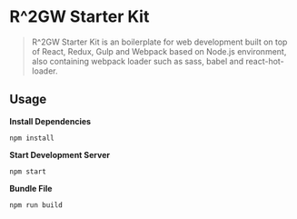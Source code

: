 # R^2GW Starter Kit

> R^2GW Starter Kit is an boilerplate for web development built on top of React, Redux, Gulp and Webpack based on Node.js environment, also containing webpack loader such as sass, babel and react-hot-loader.


## Usage

**Install Dependencies**

```
npm install
```

**Start Development Server**

```
npm start
```

**Bundle File**

```
npm run build
```
